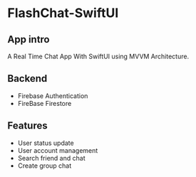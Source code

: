 # FlashChat-SwiftUI

## App intro

  A Real Time Chat App With SwiftUI using MVVM Architecture.

## Backend

  * Firebase Authentication
  * FireBase Firestore
  
## Features

  * User status update
  * User account management
  * Search friend and chat
  * Create group chat
